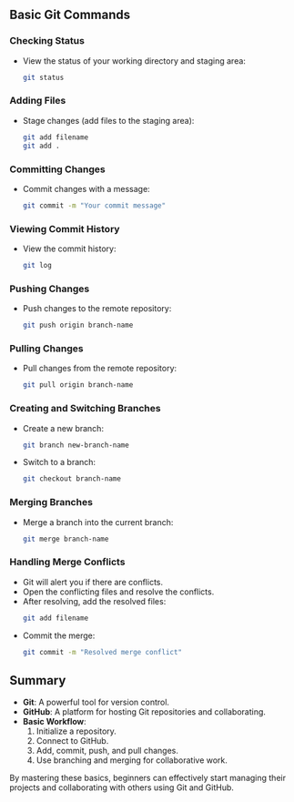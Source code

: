 ## Basic Git Commands

### Checking Status
- View the status of your working directory and staging area:
  ```bash
  git status
  ```

### Adding Files
- Stage changes (add files to the staging area):
  ```bash
  git add filename
  git add .
  ```

### Committing Changes
- Commit changes with a message:
  ```bash
  git commit -m "Your commit message"
  ```

### Viewing Commit History
- View the commit history:
  ```bash
  git log
  ```

### Pushing Changes
- Push changes to the remote repository:
  ```bash
  git push origin branch-name
  ```

### Pulling Changes
- Pull changes from the remote repository:
  ```bash
  git pull origin branch-name
  ```

### Creating and Switching Branches
- Create a new branch:
  ```bash
  git branch new-branch-name
  ```
- Switch to a branch:
  ```bash
  git checkout branch-name
  ```

### Merging Branches
- Merge a branch into the current branch:
  ```bash
  git merge branch-name
  ```

### Handling Merge Conflicts
- Git will alert you if there are conflicts.
- Open the conflicting files and resolve the conflicts.
- After resolving, add the resolved files:
  ```bash
  git add filename
  ```
- Commit the merge:
  ```bash
  git commit -m "Resolved merge conflict"
  ```

## Summary
- **Git**: A powerful tool for version control.
- **GitHub**: A platform for hosting Git repositories and collaborating.
- **Basic Workflow**:
  1. Initialize a repository.
  2. Connect to GitHub.
  3. Add, commit, push, and pull changes.
  4. Use branching and merging for collaborative work.

By mastering these basics, beginners can effectively start managing their projects and collaborating with others using Git and GitHub.